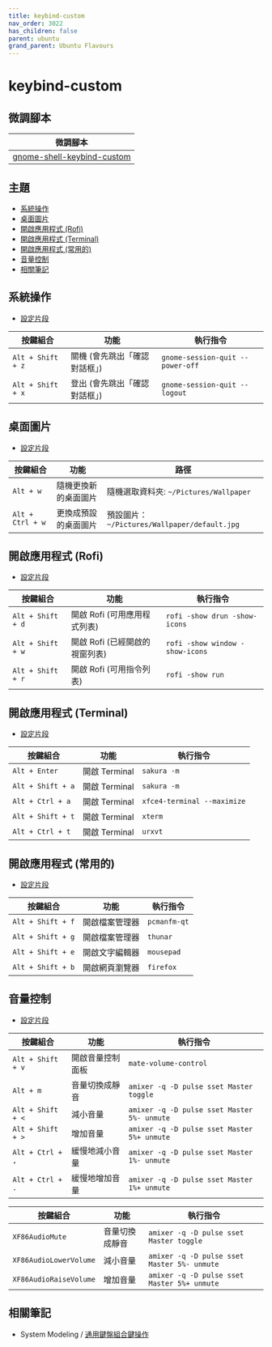 ```yaml
---
title: keybind-custom
nav_order: 3022
has_children: false
parent: ubuntu
grand_parent: Ubuntu Flavours
---
```



# keybind-custom


## 微調腳本

| 微調腳本 |
| --- |
| [gnome-shell-keybind-custom](https://github.com/samwhelp/note-about-ubuntu/tree/gh-pages/_demo/adjustment/de/gnome-shell/part/gnome-shell-keybind-custom) |


## 主題

* [系統操作](#系統操作)
* [桌面圖片](#桌面圖片)
* [開啟應用程式 (Rofi)](#開啟應用程式-rofi)
* [開啟應用程式 (Terminal)](#開啟應用程式-terminal)
* [開啟應用程式 (常用的)](#開啟應用程式-常用的)
* [音量控制](#音量控制)
* [相關筆記](#相關筆記)


## 系統操作

* [設定片段](https://github.com/samwhelp/note-about-ubuntu/blob/gh-pages/_demo/adjustment/de/gnome-shell/part/gnome-shell-keybind-custom/config-install.sh#L98)

| 按鍵組合          | 功能                           | 執行指令                            |
| ----------------- | ------------------------------ | ----------------------------------- |
| `Alt + Shift + z` | 關機 (會先跳出「確認對話框」)  | `gnome-session-quit --power-off` |
| `Alt + Shift + x` | 登出 (會先跳出「確認對話框」)  | `gnome-session-quit --logout`    |


## 桌面圖片

* [設定片段](https://github.com/samwhelp/note-about-ubuntu/blob/gh-pages/_demo/adjustment/de/gnome-shell/part/gnome-shell-keybind-custom/config-install.sh#L75)

| 按鍵組合         | 功能                 | 路徑                                          |
| ---------------- | -------------------- | --------------------------------------------- |
| `Alt + w`        | 隨機更換新的桌面圖片 | 隨機選取資料夾: `~/Pictures/Wallpaper`        |
| `Alt + Ctrl + w` | 更換成預設的桌面圖片 | 預設圖片： `~/Pictures/Wallpaper/default.jpg` |


## 開啟應用程式 (Rofi)

* [設定片段](https://github.com/samwhelp/note-about-ubuntu/blob/gh-pages/_demo/adjustment/de/gnome-shell/part/gnome-shell-keybind-custom/config-install.sh#L98)

| 按鍵組合          | 功能                           | 執行指令                        |
| ----------------- | ------------------------------ | ------------------------------- |
| `Alt + Shift + d` | 開啟 Rofi (可用應用程式列表)   | `rofi -show drun -show-icons`   |
| `Alt + Shift + w` | 開啟 Rofi (已經開啟的視窗列表) | `rofi -show window -show-icons` |
| `Alt + Shift + r` | 開啟 Rofi (可用指令列表)       | `rofi -show run`                |


## 開啟應用程式 (Terminal)

* [設定片段](https://github.com/samwhelp/note-about-ubuntu/blob/gh-pages/_demo/adjustment/de/gnome-shell/part/gnome-shell-keybind-custom/config-install.sh#L118)

| 按鍵組合          | 功能         | 執行指令                     |
| ----------------- | ------------- | --------------------------- |
| `Alt + Enter`     | 開啟 Terminal | `sakura -m`                 |
| `Alt + Shift + a` | 開啟 Terminal | `sakura -m`                 |
| `Alt + Ctrl + a`  | 開啟 Terminal | `xfce4-terminal --maximize` |
| `Alt + Shift + t` | 開啟 Terminal | `xterm`                     |
| `Alt + Ctrl + t`  | 開啟 Terminal | `urxvt`                     |


## 開啟應用程式 (常用的)

* [設定片段](https://github.com/samwhelp/note-about-ubuntu/blob/gh-pages/_demo/adjustment/de/gnome-shell/part/gnome-shell-keybind-custom/config-install.sh#L146)

| 按鍵組合          | 功能           | 執行指令     |
| ----------------- | -------------- | ------------ |
| `Alt + Shift + f` | 開啟檔案管理器 | `pcmanfm-qt` |
| `Alt + Shift + g` | 開啟檔案管理器 | `thunar`     |
| `Alt + Shift + e` | 開啟文字編輯器 | `mousepad`   |
| `Alt + Shift + b` | 開啟網頁瀏覽器 | `firefox`    |


## 音量控制

* [設定片段](https://github.com/samwhelp/note-about-ubuntu/blob/gh-pages/_demo/adjustment/de/gnome-shell/part/gnome-shell-keybind-custom/config-install.sh#L168)

| 按鍵組合          | 功能             | 執行指令                                    |
| ----------------- | ---------------- | ------------------------------------------- |
| `Alt + Shift + v` | 開啟音量控制面板 | `mate-volume-control`                       |
| `Alt + m`         | 音量切換成靜音   | `amixer -q -D pulse sset Master toggle`     |
| `Alt + Shift + <` | 減小音量         | `amixer -q -D pulse sset Master 5%- unmute` |
| `Alt + Shift + >` | 增加音量         | `amixer -q -D pulse sset Master 5%+ unmute` |
| `Alt + Ctrl + ,`  | 緩慢地減小音量   | `amixer -q -D pulse sset Master 1%- unmute` |
| `Alt + Ctrl + .`  | 緩慢地增加音量   | `amixer -q -D pulse sset Master 1%+ unmute` |


| 按鍵組合               | 功能           | 執行指令                                    |
| ---------------------- | -------------- | ------------------------------------------- |
| `XF86AudioMute`        | 音量切換成靜音 | `amixer -q -D pulse sset Master toggle`     |
| `XF86AudioLowerVolume` | 減小音量       | `amixer -q -D pulse sset Master 5%- unmute` |
| `XF86AudioRaiseVolume` | 增加音量       | `amixer -q -D pulse sset Master 5%+ unmute` |


## 相關筆記

* System Modeling / [通用鍵盤組合鍵操作](https://samwhelp.github.io/system-modeling/read/zh_tw/spec-keybind-common)
